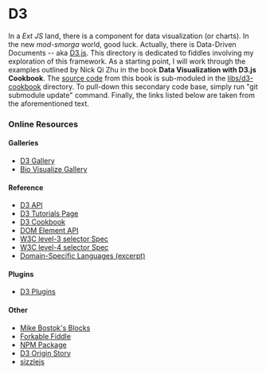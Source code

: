 D3
======

In a _Ext JS_ land, there is a component for data visualization (or charts). In the new _mod-smorga_ world,
good luck.  Actually, there is Data-Driven Documents -- aka [D3.js](https://d3js.org/). This directory is dedicated to
fiddles involving my exploration of this framework. As a starting point, I will work through the examples
outlined by Nick Qi Zhu in the book **Data Visualization with D3.js Cookbook**. The [source code](https://github.com/NickQiZhu/d3-cookbook)
from this book is sub-moduled in the [libs/d3-cookbook](libs/d3-cookbook) directory. To pull-down this secondary
code base, simply run "git submodule update" command. Finally, the links listed below are taken from the aforementioned
text.


### Online Resources

#### Galleries
* [D3 Gallery](https://github.com/mbostock/d3/wiki/Gallery)
* [Bio Visualize Gallery](http://christopheviau.com/d3list/gallery.html)

#### Reference
* [D3 API](https://github.com/mbostock/d3/wiki/API-Reference)
* [D3 Tutorials Page](https://github.com/mbostock/d3/wiki/Tutorials)
* [D3 Cookbook](https://github.com/NickQiZhu/d3-cookbook)
* [DOM Element API](https://developer.mozilla.org/en-US/docs/Web/API/element)
* [W3C level-3 selector Spec](http://www.w3.org/TR/css3-selectors/#sibling-combinators)
* [W3C level-4 selector Spec](http://www.w3.org/csswg/selectors4/#combinator)
* [Domain-Specific Languages (excerpt)](http://www.informit.com/article.aspx?p=1592379)

#### Plugins
* [D3 Plugins](https://github.com/d3/d3-plugins)

#### Other
* [Mike Bostok's Blocks](bl.ocks.org/mbostock)
* [Forkable Fiddle](jsfiddle.net/qAHC2)
* [NPM Package](https://www.npmjs.com/package/d3)
* [D3 Origin Story](http://vis.stanford.edu/papers/d3)
* [sizzlejs](http://sizzlejs.com/)




